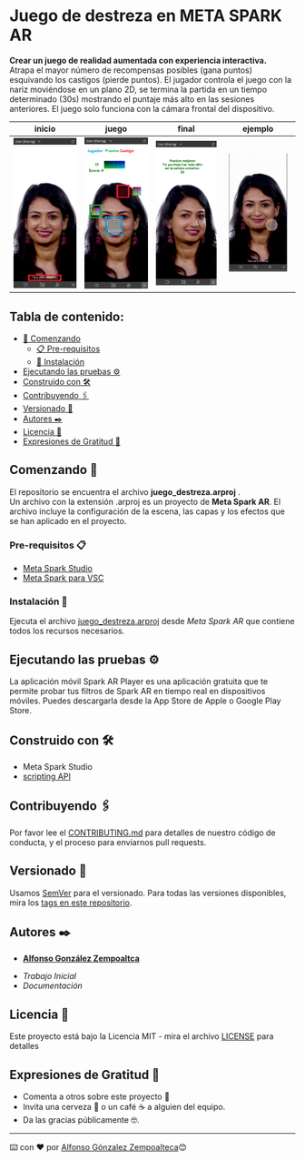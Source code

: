 # Juego de destreza en META SPARK AR
<!-- Hola mundo -->
__Crear un juego de realidad aumentada con experiencia interactiva.__    
Atrapa el mayor número de recompensas posibles (gana puntos) esquivando los castigos (pierde puntos). El jugador controla el juego con la nariz moviéndose en un plano 2D, se termina la partida en un tiempo determinado (30s) mostrando el puntaje más alto en las sesiones anteriores. El juego solo funciona con la cámara frontal del dispositivo.

|inicio|juego|final|ejemplo|
|-|-|-|-|
|![inicio](img/inicio.png)|![juego](img/juego.png)|![final](img/final.png)|![ejemplo](img/juego.gif)


## Tabla de contenido:
- [🚀 Comenzando][1]
    - [📋 Pre-requisitos][1.1]
    - [🔧 Instalación][1.2]
- [Ejecutando las pruebas ⚙️][2]
- [Construido con 🛠️][3]
- [Contribuyendo 🖇️][4]
- [Versionado 📌][5]
- [Autores ✒️][6]
- [Licencia 📄][7]
- [Expresiones de Gratitud 🎁][8]

## Comenzando 🚀
El repositorio se encuentra el archivo __juego_destreza.arproj__ .  
Un archivo con la extensión .arproj es un proyecto de __Meta Spark AR__. El archivo incluye la configuración de la escena, las capas y los efectos que se han aplicado en el proyecto.

### Pre-requisitos 📋
* [Meta Spark Studio](https://sparkar.facebook.com/ar-studio/learn/downloads/#making-and-testing-effects)
* [Meta Spark para VSC](https://marketplace.visualstudio.com/items?itemName=SparkAR.spark-ar-studio)

### Instalación 🔧

Ejecuta el archivo [juego_destreza.arproj](juego_destreza.arproj) desde _Meta Spark AR_ que contiene todos los recursos necesarios.

## Ejecutando las pruebas ⚙️
La aplicación móvil Spark AR Player es una aplicación gratuita que te permite probar tus filtros de Spark AR en tiempo real en dispositivos móviles. Puedes descargarla desde la App Store de Apple o Google Play Store.

## Construido con 🛠️
* Meta Spark Studio
* [scripting API](https://sparkar.facebook.com/ar-studio/learn/reference/scripting/summary)

## Contribuyendo 🖇️

Por favor lee el [CONTRIBUTING.md]() para detalles de nuestro código de 
conducta, y el proceso para enviarnos pull requests.
## Versionado 📌
Usamos [SemVer](http://semver.org/) para el versionado. Para 
todas las versiones disponibles, mira los [tags en este 
repositorio](https://github.com/Alfonso6z/juego_destreza_sparkar/tags).

## Autores ✒️
* [**Alfonso González Zempoaltca**](https://github.com/Alfonso6z)
 - *Trabajo Inicial* 
 - *Documentación*

## Licencia 📄
Este proyecto está bajo la Licencia MIT - mira el 
archivo [LICENSE](LICENSE.md) para detalles

## Expresiones de Gratitud 🎁
* Comenta a otros sobre este proyecto 📢
* Invita una cerveza 🍺 o un café ☕ a alguien del equipo. 
* Da las gracias públicamente 🤓.
---
⌨️ con ❤️ por [Alfonso Gónzalez Zempoalteca](https://github.com/Alfonso6z)😊


[1]: #comenzando-🚀
[1.1]: #pre-requisitos-📋
[1.2]: #instalación-🔧
[2]: #ejecutando-las-pruebas-⚙️
[3]: #construido-con-🛠️
[4]: #contribuyendo-🖇️
[5]: #versionado-📌
[6]: #autores-✒️
[7]: #licencia-📄
[8]: #expresiones-de-gratitud-🎁
